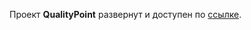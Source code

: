 Проект **QualityPoint** развернут и доступен по [ссылке](https://vorobevdenis95.github.io/QualityPoint/).
